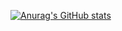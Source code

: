 [![Anurag's GitHub stats](https://github-readme-stats.vercel.app/api?username=Wimfish1)](https://github.com/anuraghazra/github-readme-stats)
